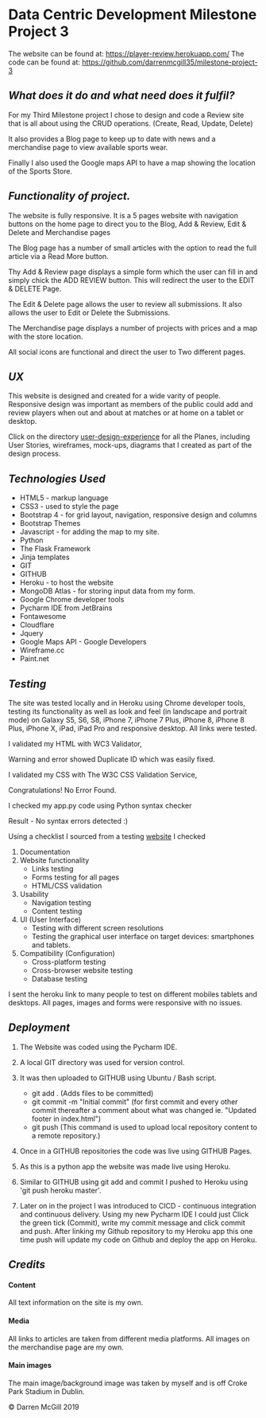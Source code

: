 # **Data Centric Development Milestone Project 3**

The website can be found at: https://player-review.herokuapp.com/
The code can be found at: https://github.com/darrenmcgill35/milestone-project-3

## *What does it do and what need does it fulfil?*

For my Third Milestone project I chose to design and code a Review site that is all 
about using the CRUD operations. (Create, Read, Update, Delete)

It also provides a Blog page to keep up to date with news and a merchandise page to view available sports wear. 

Finally I also used the Google maps API to have a map showing the location of the Sports Store. 


## *Functionality of project.*

The website is fully responsive. It is a 5 pages website with navigation buttons on the home page to 
direct you to the Blog, Add & Review, Edit & Delete and Merchandise pages  

The Blog page has a number of small articles with the option to read the full article via a Read More button.

Thy Add & Review page displays a simple form which the user can fill in and simply chick the ADD REVIEW button. 
This will redirect the user to the EDIT & DELETE Page. 

The Edit & Delete page allows the user to review all submissions. It also allows the user to Edit or Delete the 
Submissions.

The Merchandise page displays a number of projects with prices and a map with the store location. 

All social icons are functional and direct the user to Two different pages. 


## *UX*

This website is designed and created for a wide varity of people.
Responsive design was important as members of the public could add and review players 
when out and about at matches or at home on a tablet or desktop.  

Click on the directory [user-design-experience](https://github.com/darrenmcgill35/milestone-project-3/tree/master/static/user-design-experience) for all the Planes, 
including User Stories, wireframes, mock-ups, diagrams that I created as part 
of the design process.


## *Technologies Used*

* HTML5 - markup language
* CSS3 - used to style the page
* Bootstrap 4 - for grid layout, navigation, responsive design and columns
* Bootstrap Themes
* Javascript - for adding the map to my site. 
* Python
* The Flask Framework
* Jinja templates
* GIT
* GITHUB
* Heroku - to host the website
* MongoDB Atlas - for storing input data from my form. 
* Google Chrome developer tools
* Pycharm IDE from JetBrains
* Fontawesome
* Cloudflare
* Jquery
* Google Maps API - Google Developers
* Wireframe.cc
* Paint.net


## *Testing*

The site was tested locally and in Heroku using Chrome developer tools, 
testing its functionality as well as look and feel
(in landscape and portrait mode) on Galaxy S5, S6, S8, iPhone 7, iPhone 7 Plus, 
iPhone 8, iPhone 8 Plus, iPhone X, iPad, iPad Pro and responsive desktop. 
All links were tested. 

I validated my HTML with WC3 Validator, 

Warning and error showed Duplicate ID which was easily fixed. 

I validated my CSS with The W3C CSS Validation Service,

Congratulations! No Error Found.

I checked my app.py code using Python syntax checker

Result - No syntax errors detected :)

Using a checklist I sourced from a testing [website](https://geteasyqa.com/qa/test-website/) I checked 
1. Documentation
1. Website functionality
    * Links testing
    * Forms testing for all pages
    * HTML/CSS validation
1. Usability
    * Navigation testing
    * Content testing
1. UI (User Interface) 
    * Testing with different screen resolutions
    * Testing the graphical user interface on target devices: smartphones and tablets.
1. Compatibility (Configuration)
    * Cross-platform testing
    * Cross-browser website testing
    * Database testing
    
I sent the heroku link to many people to test on different mobiles tablets and desktops. 
All pages, images and forms were responsive with no issues. 

 
## *Deployment*

1. The Website was coded using the Pycharm IDE. 
1. A local GIT directory was used for version control. 
1. It was then uploaded to GITHUB using Ubuntu / Bash script. 
    * git add . (Adds files to be committed)
    * git commit -m "Initial commit" (for first commit and every other commit 
      thereafter a comment about what was changed ie. 
      "Updated footer in index.html")
    * git push (This command is used to upload local repository content
      to a remote repository.)
    
1. Once in a GITHUB repositories the code was live using GITHUB Pages. 

1. As this is a python app the website was made live using Heroku.
1. Similar to GITHUB using git add and commit I pushed to Heroku using 
'git push heroku master'. 

1. Later on in the project I was introduced to CICD - continuous integration and continuous delivery. Using
my new Pycharm IDE I could just Click the green tick (Commit), write my commit message and click commit and push.
After linking my Github repository to my Heroku app this one time push will update my code on Github and 
deploy the app on Heroku. 

## *Credits*

#### Content
All text information on the site is my own.
    
#### Media
All links to articles are taken from different media platforms.
All images on the merchandise page are my own.
    
#### Main images
The main image/background image was taken by myself and is off 
Croke Park Stadium in Dublin.

    
© Darren McGill 2019
